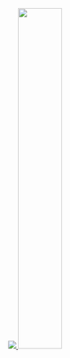 <a href="s">
  <img src="https://github-readme-stats.vercel.app/api/top-langs/?username=kdh4718&exclude_repo=dkssud8150.github.io&layout=compact&theme=tokyonight" />
</a>
<a href="s">
  <img src="https://github-readme-stats.vercel.app/api?username=kdh4718&theme=tokyonight&show_icons=true" width="42%" />
</a>
